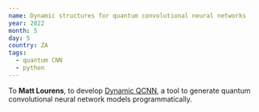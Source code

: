 ```yaml
---
name: Dynamic structures for quantum convolutional neural networks
year: 2022
month: 5
day: 5
country: ZA
tags:
  - quantum CNN
  - python
---
```

 To **Matt Lourens**, to develop [Dynamic QCNN](https://github.com/matt-lourens/dynamic-qcnn), a tool to generate quantum convolutional neural network models programmatically.
